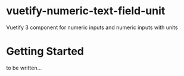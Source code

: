 # vuetify-numeric-text-field-unit
Vuetify 3 component for numeric inputs and numeric inputs with units

# Getting Started
to be written...